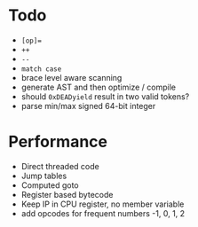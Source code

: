 # Todo
- `[op]=`
- `++`
- `--`
- `match case`
- brace level aware scanning
- generate AST and then optimize / compile
- should `0xDEADyield` result in two valid tokens?
- parse min/max signed 64-bit integer

# Performance
- Direct threaded code
- Jump tables
- Computed goto
- Register based bytecode
- Keep IP in CPU register, no member variable
- add opcodes for frequent numbers -1, 0, 1, 2
